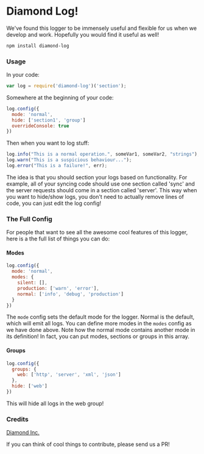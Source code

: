 # Diamond Log!

We've found this logger to be immensely useful and flexible for us when we develop and work. Hopefully you would find it useful as well!

```bash
npm install diamond-log
```

### Usage

In your code:
```js
var log = require('diamond-log')('section');
```

Somewhere at the beginning of your code:
```js
log.config({
  mode: 'normal',
  hide: ['section1', 'group']
  overrideConsole: true
})
```

Then when you want to log stuff:
```js
log.info("This is a normal operation.", someVar1, someVar2, "strings");
log.warn("This is a suspicious behaviour...");
log.error("This is a failure!", err);
```

The idea is that you should section your logs based on functionality. For example, all of your syncing code should use one section called 'sync' and the server requests should come in a section called 'server'. This way when you want to hide/show logs, you don't need to actually remove lines of code, you can just edit the log config!

### The Full Config
For people that want to see all the awesome cool features of this logger, here is a the full list of things you can do:

#### Modes
```js
log.config({
  mode: 'normal',
  modes: {
    silent: [],
    production: ['warn', 'error'],
    normal: ['info', 'debug', 'production']
  }
})
```
The `mode` config sets the default mode for the logger. Normal is the default, which will emit all logs. You can define more modes in the `modes` config as we have done above. Note how the normal mode contains another mode in its definition! In fact, you can put modes, sections or groups in this array.

#### Groups
```js
log.config({
  groups: {
    web: ['http', 'server', 'xml', 'json']
  },
  hide: ['web']
})
```
This will hide all logs in the web group!


### Credits
[Diamond Inc.](https://diamond.io)

If you can think of cool things to contribute, please send us a PR!
